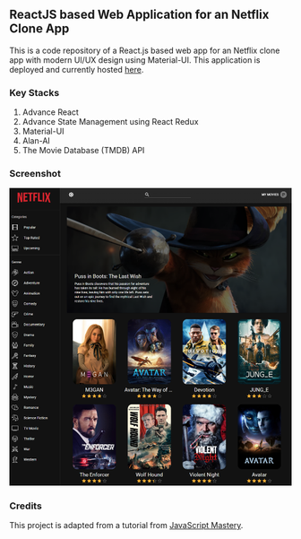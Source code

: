 ## ReactJS based Web Application for an Netflix Clone App
This is a code repository of a React.js based web app for an Netflix clone app with modern UI/UX design using Material-UI. This application is deployed and currently hosted [here](https://faked-netflix.netlify.app/).

### Key Stacks
1. Advance React
2. Advance State Management using React Redux
3. Material-UI
4. Alan-AI
5. The Movie Database (TMDB) API

### Screenshot
![image](https://github.com/zhenyu92/netflix-clone/blob/main/screenshot.PNG)

### Credits
This project is adapted from a tutorial from [JavaScript Mastery](https://github.com/adrianhajdin).
